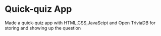 # Quick-quiz App

Made a quick-quiz app with HTML,CSS,JavaScipt and Open TriviaDB for storing and showing up the question

<img src = "https://zubair-droid.github.io/Quick-quiz/" alt = "">

